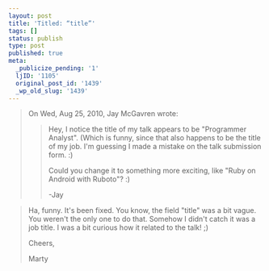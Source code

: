 ```yaml
---
layout: post
title: 'Titled: “title”'
tags: []
status: publish
type: post
published: true
meta:
  _publicize_pending: '1'
  ljID: '1105'
  original_post_id: '1439'
  _wp_old_slug: '1439'
---
```

> On Wed, Aug 25, 2010, Jay McGavren wrote:
> > Hey, I notice the title of my talk appears to be
> "Programmer Analyst".
> > (Which is funny, since that also happens to be the title
> of my
> > job.  I'm guessing I made a mistake on the talk
> submission
> > form. :)
> >
> > Could you change it to something more exciting, like
> "Ruby on Android
> > with Ruboto"?  :)
> >
> > -Jay

> Ha, funny.  It's been fixed.  You know, the field "title"
> was a bit
> vague.  You weren't the only one to do that.  Somehow I
> didn't catch
> it was a job title.  I was a bit curious how it related to
> the talk!
> ;)
> 
> Cheers,
> 
> Marty